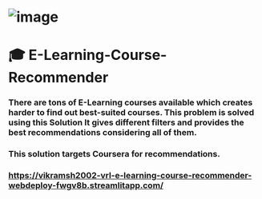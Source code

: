# ![image](https://user-images.githubusercontent.com/54889234/176990123-66e73b43-68e4-4065-8abf-eef30c15d9e8.png)
# :mortar_board: E-Learning-Course-Recommender
### There are tons of E-Learning courses available which creates harder to find out best-suited courses. This problem is solved using this Solution It gives different filters and provides the best recommendations considering all of them.
### This solution targets Coursera for recommendations.
### https://vikramsh2002-vrl-e-learning-course-recommender-webdeploy-fwgv8b.streamlitapp.com/
